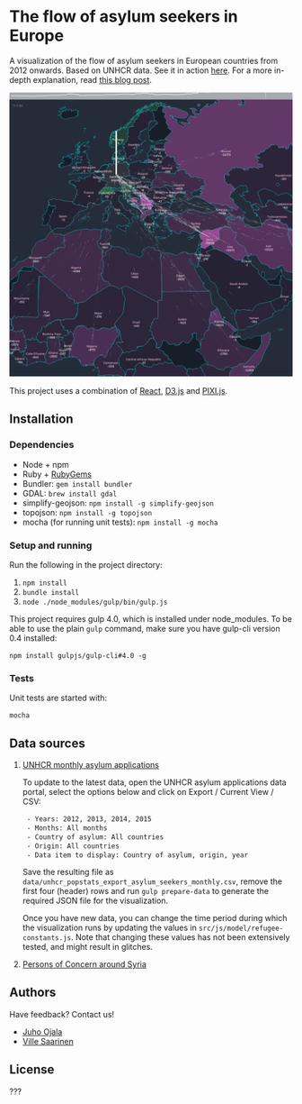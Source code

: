 # The flow of asylum seekers in Europe

A visualization of the flow of asylum seekers in European countries from 2012 onwards. Based on UNHCR data. See it in action [here](http://dev.lucify.com/the-flow-towards-europe/). For a more in-depth explanation, read [this blog post](https://medium.com/@lucify/a-novel-visualisation-of-the-refugee-crisis-565e40ab5a50).

![Visualization screenshot](asulym-seekers-screenshot.png)

This project uses a combination of [React](https://facebook.github.io/react/), [D3.js](http://d3js.org/) and [PIXI.js](http://www.pixijs.com/).


## Installation

### Dependencies

- Node + npm
- Ruby + [RubyGems](https://rubygems.org/pages/download)
- Bundler: `gem install bundler`
- GDAL: `brew install gdal`
- simplify-geojson: `npm install -g simplify-geojson`
- topojson: `npm install -g topojson`
- mocha (for running unit tests): `npm install -g mocha`

### Setup and running

Run the following in the project directory:

1. `npm install`
2. `bundle install`
3. `node ./node_modules/gulp/bin/gulp.js`

This project requires gulp 4.0, which is installed under node_modules. To be able to use the plain `gulp` command, make sure you have gulp-cli version 0.4 installed:
```
npm install gulpjs/gulp-cli#4.0 -g
```

### Tests

Unit tests are started with:

```
mocha
```


## Data sources

1. [UNHCR monthly asylum applications](http://popstats.unhcr.org/en/asylum_seekers_monthly)

	To update to the latest data, open the UNHCR asylum applications data portal, select the options below and click on Export / Current View / CSV:

		- Years: 2012, 2013, 2014, 2015
		- Months: All months
		- Country of asylum: All countries
		- Origin: All countries
		- Data item to display: Country of asylum, origin, year

	Save the resulting file as `data/unhcr_popstats_export_asylum_seekers_monthly.csv`, remove the first four (header) rows and run `gulp prepare-data` to generate the required JSON file for the visualization.

	Once you have new data, you can change the time period during which the visualization runs by updating the values in `src/js/model/refugee-constants.js`. Note that changing these values has not been extensively tested, and might result in glitches.

2. [Persons of Concern around Syria](http://data.unhcr.org/syrianrefugees/regional.php)


## Authors

Have feedback? Contact us!

- [Juho Ojala](https://twitter.com/ojalajuho)
- [Ville Saarinen](https://twitter.com/vsaarinen)


## License

???


